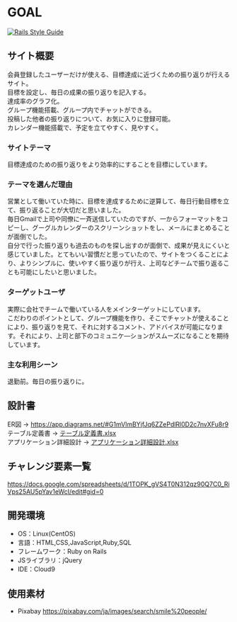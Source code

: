 # GOAL
[![Rails Style Guide](https://img.shields.io/badge/code_style-rubocop-brightgreen.svg)](https://github.com/rubocop/rubocop-rails)
## サイト概要
会員登録したユーザーだけが使える、目標達成に近づくための振り返りが行えるサイト。<br>
目標を設定し、毎日の成果の振り返りを記入する。<br>
達成率のグラフ化。<br>
グループ機能搭載、グループ内でチャットができる。<br>
投稿した他者の振り返りについて、お気に入りに登録可能。<br>
カレンダー機能搭載で、予定を立てやすく、見やすく。


### サイトテーマ
目標達成のための振り返りをより効率的にすることを目標にしています。


### テーマを選んだ理由
営業として働いていた時に、目標を達成するために逆算して、毎日行動目標を立て、振り返ることが大切だと思いました。<br>
毎日Gmailで上司や同僚に一斉送信していたのですが、一からフォーマットをコピーし、グーグルカレンダーのスクリーンショットをし、メールにまとめることが面倒でした。<br>
自分で行った振り返りも過去のものを探し出すのが面倒で、成果が見えにくいと感じていました。とてもいい習慣だと思っていたので、サイトをつくることにより、よりシンプルに、使いやすく振り返りが行え、上司などチームで振り返ることも可能にしたいと思いました。

### ターゲットユーザ
実際に会社でチームで働いている人をメインターゲットにしています。<br>
こだわりのポイントとして、グループ機能を作り、そこでチャットが使えることにより、振り返りを見て、それに対するコメント、アドバイスが可能になります。それにより、上司と部下のコミュニケ―ションがスムーズになることを期待しています。

### 主な利用シーン
退勤前。毎日の振り返りに。

## 設計書
ER図 → https://app.diagrams.net/#G1mVlmBYjfJq6ZZePdlRl0D2c7nvXFu8r9<br>
テーブル定義書 → [テーブル定義書.xlsx](https://github.com/ayamiyokoi/Goal/files/6746332/default.xlsx)<br>
アプリケーション詳細設計 → [アプリケーション詳細設計.xlsx](https://github.com/ayamiyokoi/Goal/files/6747830/default.xlsx)

## チャレンジ要素一覧
https://docs.google.com/spreadsheets/d/1TOPK_gVS4T0N312qz90Q7C0_RiVps25AU5pYav1eWcI/edit#gid=0

## 開発環境
- OS：Linux(CentOS)
- 言語：HTML,CSS,JavaScript,Ruby,SQL
- フレームワーク：Ruby on Rails
- JSライブラリ：jQuery
- IDE：Cloud9

## 使用素材
- Pixabay  https://pixabay.com/ja/images/search/smile%20people/
